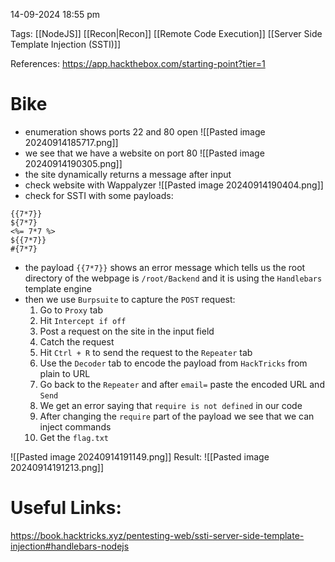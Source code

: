 
14-09-2024 18:55 pm

Tags: [[NodeJS]] [[Recon|Recon]] [[Remote Code Execution]] [[Server Side Template Injection (SSTI)]] 

References: https://app.hackthebox.com/starting-point?tier=1


# Bike

- enumeration shows ports 22 and 80 open
![[Pasted image 20240914185717.png]]
- we see that we have a website on port 80
![[Pasted image 20240914190305.png]]
- the site dynamically returns a message after input
- check website with Wappalyzer
![[Pasted image 20240914190404.png]]
- check for SSTI with some payloads:
```
{{7*7}}
${7*7}
<%= 7*7 %>
${{7*7}}
#{7*7}
```
- the payload `{{7*7}}` shows an error message which tells us the root directory of the webpage is `/root/Backend` and it is using the `Handlebars` template engine
- then we use `Burpsuite` to capture the `POST` request:
	1) Go to `Proxy` tab
	2) Hit `Intercept if off`
	3) Post a request on the site in the input field
	4) Catch the request
	5) Hit `Ctrl + R` to send the request to the `Repeater` tab
	6) Use the `Decoder` tab to encode the payload from `HackTricks` from plain to URL
	7) Go back to the `Repeater` and after `email=` paste the encoded URL and `Send`
	8) We get an error saying that `require is not defined` in our code
	9) After changing the `require` part of the payload we see that we can inject commands
	10) Get the `flag.txt`

![[Pasted image 20240914191149.png]]
Result:
![[Pasted image 20240914191213.png]]










# Useful Links:

https://book.hacktricks.xyz/pentesting-web/ssti-server-side-template-injection#handlebars-nodejs